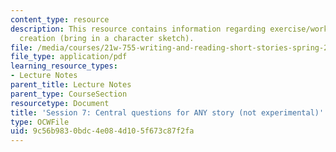 ```yaml
---
content_type: resource
description: This resource contains information regarding exercise/workshop in character
  creation (bring in a character sketch).
file: /media/courses/21w-755-writing-and-reading-short-stories-spring-2012/9c56b9830bdc4e084d105f673c87f2fa_MIT21W_755S12_ses7.pdf
file_type: application/pdf
learning_resource_types:
- Lecture Notes
parent_title: Lecture Notes
parent_type: CourseSection
resourcetype: Document
title: 'Session 7: Central questions for ANY story (not experimental)'
type: OCWFile
uid: 9c56b983-0bdc-4e08-4d10-5f673c87f2fa
---
```

